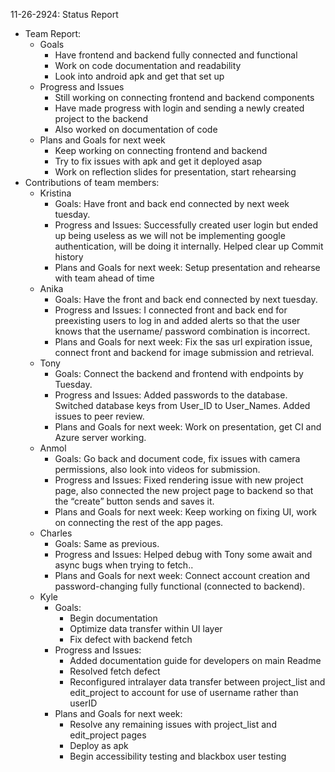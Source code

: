 11-26-2924: Status Report
- Team Report:
  - Goals
    - Have frontend and backend fully connected and functional
    - Work on code documentation and readability
    - Look into android apk and get that set up
  - Progress and Issues
    - Still working on connecting frontend and backend components
    - Have made progress with login and sending a newly created project to the backend
    - Also worked on documentation of code
  - Plans and Goals for next week
    - Keep working on connecting frontend and backend
    - Try to fix issues with apk and get it deployed asap
    - Work on reflection slides for presentation, start rehearsing
- Contributions of team members:
  - Kristina
    - Goals: Have front and back end connected by next week tuesday.
    - Progress and Issues:	Successfully created user login but ended up being useless as we will not be implementing google authentication, will be doing it internally. Helped clear up Commit history
    - Plans and Goals for next week: Setup presentation and rehearse with team ahead of time
  - Anika
    - Goals: Have the front and back end connected by next tuesday. 
    - Progress and Issues: I connected front and back end for preexisting users to log in and added alerts so that the user knows that the username/ password combination is incorrect.
    - Plans and Goals for next week: Fix the sas url expiration issue, connect front and backend for image submission and retrieval.
  - Tony
    - Goals: Connect the backend and frontend with endpoints by Tuesday.
    - Progress and Issues: Added passwords to the database. Switched database keys from User_ID to User_Names. Added issues to peer review.
    - Plans and Goals for next week: Work on presentation, get CI and Azure server working.
  - Anmol
    - Goals: Go back and document code, fix issues with camera permissions, also look into videos for submission.
    - Progress and Issues: Fixed rendering issue with new project page, also connected the new project page to backend so that the “create” button sends and saves it.
    - Plans and Goals for next week: Keep working on fixing UI, work on connecting the rest of the app pages.
  - Charles
    - Goals: Same as previous.
    - Progress and Issues: Helped debug with Tony some await and async bugs when trying to fetch..
    - Plans and Goals for next week: Connect account creation and password-changing fully functional (connected to backend).
  - Kyle
    - Goals: 
      - Begin documentation
      - Optimize data transfer within UI layer
      - Fix defect with backend fetch
    - Progress and Issues: 
      - Added documentation guide for developers on main Readme
      - Resolved fetch defect
      - Reconfigured intralayer data transfer between project_list and edit_project to account for use of username rather than userID
    - Plans and Goals for next week:
      - Resolve any remaining issues with project_list and edit_project pages
      - Deploy as apk
      - Begin accessibility testing and blackbox user testing

